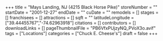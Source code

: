 +++
title = "Mays Landing, NJ (4215 Black Horse Pike)"
storeNumber = ""
startDate = "2001-12-27"
endDate = ""
cuDate = ""
remodels = []
stages = []
franchisees = []
attractions = []
sqft = ""
latitudeLongitude = ["39.44455767","-74.62963918"]
citations = []
contributors = []
downloadLinks = []
pageThumbnailFile = "PB6VfxPUjzyNQ_PVoX3o.avif"
tags = ["Locations"]
categories = ["Chuck E. Cheese's"]
draft = false
+++
